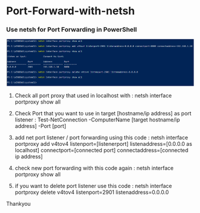 # Port-Forward-with-netsh
### Use netsh for Port Forwarding in PowerShell
<img src=/img/PortForward.PNG></img>


1.  Check all port proxy that used in localhost with :
    netsh interface portproxy show all

2.  Check Port that you want to use in target [hostname/ip address] as port listener : 
    Test-NetConnection -ComputerName [target hostname/ip address] -Port [port]
    
3.  add net port listener / port forwarding using this code :
    netsh interface portproxy add v4tov4 listenport=[listenerport] listenaddress=[0.0.0.0 as localhost] connectport=[connected port] connectaddress=[connected ip address]

4.  check new port forwarding with this code again :
    netsh interface portproxy show all
    
5.  if you want to delete port listener use this code :
    netsh interface portproxy delete v4tov4 listenport=2901 listenaddress=0.0.0.0

Thankyou
